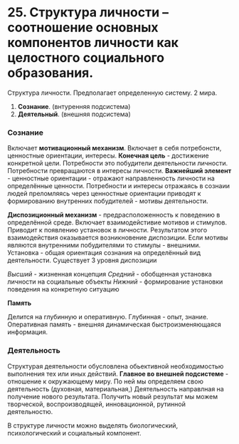 # 25. Структура личности – соотношение основных компонентов личности как целостного социального образования.

Структура личности.
Предполагает определенную систему. 2 мира.

1. **Сознание**. (внтуренняя подсистема)
2. **Деятельный**. (внешняя подсистема)

### Сознание

Включает **мотивационный механизм**. Включает в себя потребонсти, ценностные ориентации, интересы. **Конечная цель** - достижение конкретной цели. Потребности это побудители деятельности личности. Потребности превращаются в интересы личности. **Важнейший элемент** - ценностные ориентации - отражают направленность личности на определённые ценности. Потребности и интересы отражаясь в сознаии людей преломляясь через ценностные ориентации приводят к формированию внутренних побудителей - мотивы деятельности.

**Диспозиционный механизм** - предрасположенность к поведению в определённой среде. Включает взаимодейстивие мотивов и стимулов. Приводит к появлению установок в личности. Результатом этого взаимодействия оказывается возникновение диспозиции. Если мотивы являются внутренними побудителями то стимулы - внешними. Установка - общая ориентация сознания на определённый вид деятельности.  Существует 3 уровня диспозиции

*Высший* - жизненная концепция
*Средний* - обобщенная установка личности на социальные объекты
*Нижний* - формирование установки поведения на конкретную ситуацию

**Память**

Делится на глубинную и оперативную. Глубинная - опыт, знание. Оперативная память - внешняя динамическая быстроизменяющаяся информация. 

### Деятельность

Структурая деятельности обусловлена обьективной необходимостью выполнения тех или иных действий. **Главное во внешней подсистеме** - отношение к окружающему миру. По ней мы определяем свою деятельность (духовная, материальная,) Деятельность направлная на получение нового результата. Получить новый результат мы можем творческой, воспроизводящей, инновационной, рутинной деятельностю.

В структуре личности можно выделять биологический, психологический и социальный компонент.
